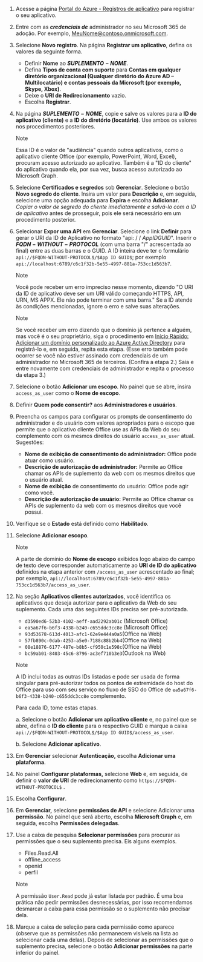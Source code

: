 
1. Acesse a página [Portal do Azure - Registros de aplicativo](https://go.microsoft.com/fwlink/?linkid=2083908) para registrar o seu aplicativo.

1. Entre com as ***credenciais de*** administrador no seu Microsoft 365 de adoção. Por exemplo, MeuNome@contoso.onmicrosoft.com.

1. Selecione **Novo registro**. Na página **Registrar um aplicativo**, defina os valores da seguinte forma.

    * Definir **Nome** ao **$SUPLEMENTO-NOME$**.
    * Defina **Tipos de conta com suporte** para **Contas em qualquer diretório organizacional (Qualquer diretório do Azure AD – Multilocatário) e contas pessoais da Microsoft (por exemplo, Skype, Xbox)**.
    * Deixe o **URI de Redirecionamento** vazio.
    * Escolha **Registrar**.

1. Na página **$SUPLEMENTO-NOME$**, copie e salve os valores para a **ID do aplicativo (cliente)** e a **ID do diretório (locatário)**. Use ambos os valores nos procedimentos posteriores.

    > [!NOTE]
    > Essa ID é o valor de "audiência" quando outros aplicativos, como o aplicativo cliente Office (por exemplo, PowerPoint, Word, Excel), procuram acesso autorizado ao aplicativo. Também é a "ID do cliente" do aplicativo quando ela, por sua vez, busca acesso autorizado ao Microsoft Graph.

1. Selecione **Certificados e segredos** sob **Gerenciar**. Selecione o botão **Novo segredo do cliente**. Insira um valor para **Descrição** e, em seguida, selecione uma opção adequada para **Expira** e escolha **Adicionar**. *Copiar o valor de segredo do cliente imediatamente e salvá-lo com a ID de aplicativo* antes de prosseguir, pois ele será necessário em um procedimento posterior.

1. Selecionar **Expor uma API** em **Gerenciar**. Selecione o link **Definir** para gerar o URI da ID de Aplicativo no formato "api: / / $App ID GUID$". Inserir o **$FQDN-WITHOUT-PROTOCOL$** (com uma barra "/" acrescentada ao final) entre as duas barras e o GUID. A ID inteira deve ter o formulário `api://$FQDN-WITHOUT-PROTOCOL$/$App ID GUID$`; por exemplo `api://localhost:6789/c6c1f32b-5e55-4997-881a-753cc1d563b7`.

    > [!NOTE]
    > Você pode receber um erro impreciso nesse momento, dizendo "O URI da ID de aplicativo deve ser um URI válido começando HTTPS, API, URN, MS APPX. Ele não pode terminar com uma barra." Se a ID atende às condições mencionadas, ignore o erro e salve suas alterações.

    > [!NOTE]
    > Se você receber um erro dizendo que o domínio já pertence a alguém, mas você é o seu proprietário, siga o procedimento em [Início Rápido: Adicionar um domínio personalizado ao Azure Active Directory](/azure/active-directory/add-custom-domain) para registrá-lo e, em seguida, repita esta etapa. (Esse erro também pode ocorrer se você não estiver assinado com credenciais de um administrador no Microsoft 365 de terceiros. (Confira a etapa 2.) Saia e entre novamente com credenciais de administrador e repita o processo da etapa 3.)

1. Selecione o botão **Adicionar um escopo**. No painel que se abre, insira `access_as_user` como o **Nome de escopo**.

1. Definir **Quem pode consentir?** aos **Administradores e usuários**.

1. Preencha os campos para configurar os prompts de consentimento do administrador e do usuário com valores apropriados para o escopo que permite que o aplicativo cliente Office use as APIs da Web do seu complemento com os mesmos direitos do usuário `access_as_user` atual. Sugestões:

    - **Nome de exibição de consentimento do administrador:** Office pode atuar como usuário.
    - **Descrição de autorização de administrador:** Permite ao Office chamar os APIs de suplemento da web com os mesmos direitos que o usuário atual.
    - **Nome de exibição** de consentimento do usuário: Office pode agir como você.
    - **Descrição de autorização de usuário:** Permite ao Office chamar os APIs de suplemento da web com os mesmos direitos que você possui.

1. Verifique se o **Estado** está definido como **Habilitado**.

1. Selecione **Adicionar escopo**.

    > [!NOTE]
    > A parte de domínio do **Nome de escopo** exibidos logo abaixo do campo de texto deve corresponder automaticamente ao **URI de ID do aplicativo** definidos na etapa anterior com `/access_as_user` acrescentado ao final; por exemplo, `api://localhost:6789/c6c1f32b-5e55-4997-881a-753cc1d563b7/access_as_user`.

1. Na seção **Aplicativos clientes autorizados**, você identifica os aplicativos que deseja autorizar para o aplicativo da Web do seu suplemento. Cada uma das seguintes IDs precisa ser pré-autorizada.
  
    * `d3590ed6-52b3-4102-aeff-aad2292ab01c` (Microsoft Office)
    * `ea5a67f6-b6f3-4338-b240-c655ddc3cc8e` (Microsoft Office)
    * `93d53678-613d-4013-afc1-62e9e444a0a5`(Office na Web)
    * `57fb890c-0dab-4253-a5e0-7188c88b2bb4`(Office na Web)
    * `08e18876-6177-487e-b8b5-cf950c1e598c`(Office na Web)
    * `bc59ab01-8403-45c6-8796-ac3ef710b3e3`(Outlook na Web)

    > [!NOTE]
    > A ID inclui todas as outras IDs listadas e pode ser usada de forma singular para pré-autorizar todos os pontos de extremidade do host do Office para uso com seu serviço no fluxo de SSO do Office de `ea5a67f6-b6f3-4338-b240-c655ddc3cc8e` complemento. 

    Para cada ID, tome estas etapas.

      a. Selecione o botão **Adicionar um aplicativo cliente** e, no painel que se abre, defina o **ID do cliente** para o respectivo GUID e marque a caixa `api://$FQDN-WITHOUT-PROTOCOL$/$App ID GUID$/access_as_user`.

      b. Selecione **Adicionar aplicativo**.

1. Em **Gerenciar** selecionar **Autenticação,** escolha **Adicionar uma plataforma**.

1. No painel **Configurar plataformas,** selecione **Web** e, em seguida, de definir o **valor de URI** de redirecionamento como `https://$FQDN-WITHOUT-PROTOCOL$` .

1. Escolha **Configurar**.

1. Em **Gerenciar,** selecione **permissões de API** e selecione Adicionar uma **permissão**. No painel que será aberto, escolha **Microsoft Graph** e, em seguida, escolha **Permissões delegadas**.

1. Use a caixa de pesquisa **Selecionar permissões** para procurar as permissões que o seu suplemento precisa. Eis alguns exemplos.

    * Files.Read.All
    * offline_access
    * openid
    * perfil

    > [!NOTE]
    > A permissão `User.Read` pode já estar listada por padrão. É uma boa prática não pedir permissões desnecessárias, por isso recomendamos desmarcar a caixa para essa permissão se o suplemento não precisar dela.

1. Marque a caixa de seleção para cada permissão como aparece (observe que as permissões não permanecem visíveis na lista ao selecionar cada uma delas). Depois de selecionar as permissões que o suplemento precisa, selecione o botão **Adicionar permissões** na parte inferior do painel.
